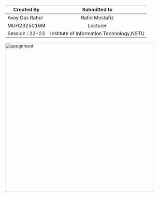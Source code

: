 | Created By        | Submitted to         |
| ------------- |:-------------:|
| Avoy Das Rahul      |Rafid Mostafiz |
| MUH2325016M      | Lecturer      |
| Session : 22-23 | Institute of Information Technology,NSTU|
<img width="493" alt="assignment" src="https://github.com/avoy-das/UVA-25-problem/assets/145771204/59ac575d-449c-4733-af92-249e4c69dbd2">
